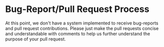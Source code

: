 # Bug-Report/Pull Request Process

At this point, we don't have a system implemented to receive bug-reports and pull request contributions. Please just make the pull requests concise and understandable with comments to help us further understand the purpose of your pull request.
